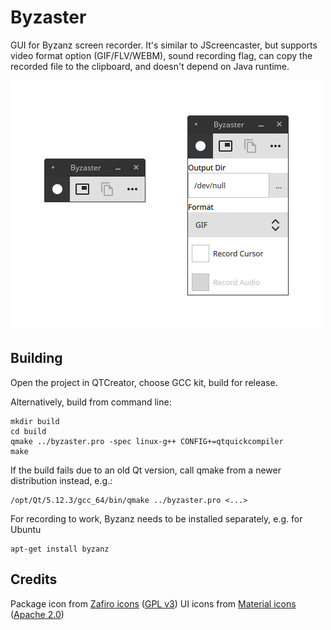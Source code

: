 # Byzaster

GUI for Byzanz screen recorder. It's similar to JScreencaster, but supports video format option (GIF/FLV/WEBM), sound recording flag, can copy the recorded file to the clipboard, and doesn't depend on Java runtime.

![](screenshot.png)

## Building

Open the project in QTCreator, choose GCC kit, build for release.

Alternatively, build from command line:

    mkdir build
    cd build
    qmake ../byzaster.pro -spec linux-g++ CONFIG+=qtquickcompiler
    make

If the build fails due to an old Qt version, call qmake from a newer distribution instead, e.g.:

    /opt/Qt/5.12.3/gcc_64/bin/qmake ../byzaster.pro <...>

For recording to work, Byzanz needs to be installed separately, e.g. for Ubuntu

    apt-get install byzanz

## Credits

Package icon from [Zafiro icons](https://github.com/zayronxio/Zafiro-icons/) ([GPL v3](https://github.com/zayronxio/Zafiro-icons/blob/master/LICENSE.md))
UI icons from [Material icons](https://material.io/) ([Apache 2.0](https://www.apache.org/licenses/LICENSE-2.0.html))
